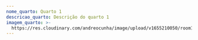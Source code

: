 ```yaml
---
nome_quarto: Quarto 1
descricao_quarto: Descrição do quarto 1
imagem_quarto: >-
  https://res.cloudinary.com/andreocunha/image/upload/v1655210050/room1_w1srvk.jpg
---
```



